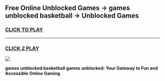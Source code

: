
## Free Online Unblocked Games → games unblocked basketball → Unblocked Games
<h3>
<a href="https://premium.freeplayer.one?title=games_unblocked_basketball&ref=21F">CLICK TO PLAY</a></h3>
<hr>

<h3>
<a href="https://premium.freeplayer.one?title=games_unblocked_basketball&ref=21F">CLICK 2 PLAY</a>
  
</h3>

<a href="https://premium.freeplayer.one?title=games_unblocked_basketball&ref=21F/"><img src="https://clearcache.store/games.png"></a>


**games unblocked basketball games unblocked: Your Gateway to Fun and Accessible Online Gaming**
